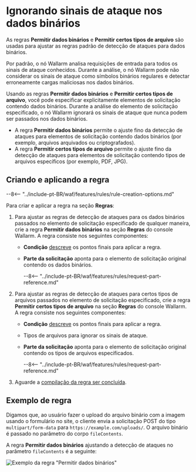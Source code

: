 # Ignorando sinais de ataque nos dados binários

As regras **Permitir dados binários** e **Permitir certos tipos de arquivo** são usadas para ajustar as regras padrão de detecção de ataques para dados binários.

Por padrão, o nó Wallarm analisa requisições de entrada para todos os sinais de ataque conhecidos. Durante a análise, o nó Wallarm pode não considerar os sinais de ataque como símbolos binários regulares e detectar erroneamente cargas maliciosas nos dados binários.

Usando as regras **Permitir dados binários** e **Permitir certos tipos de arquivo**, você pode especificar explicitamente elementos de solicitação contendo dados binários. Durante a análise do elemento de solicitação especificado, o nó Wallarm ignorará os sinais de ataque que nunca podem ser passados nos dados binários.

* A regra **Permitir dados binários** permite o ajuste fino da detecção de ataques para elementos de solicitação contendo dados binários (por exemplo, arquivos arquivados ou criptografados).
* A regra **Permitir certos tipos de arquivo** permite o ajuste fino da detecção de ataques para elementos de solicitação contendo tipos de arquivos específicos (por exemplo, PDF, JPG).

## Criando e aplicando a regra

--8<-- "../include-pt-BR/waf/features/rules/rule-creation-options.md"

Para criar e aplicar a regra na seção **Regras**:

1. Para ajustar as regras de detecção de ataques para os dados binários passados no elemento de solicitação especificado de qualquer maneira, crie a regra **Permitir dados binários** na seção **Regras** do console Wallarm. A regra consiste nos seguintes componentes:

    * **Condição** [descreve](rules.md#branch-description) os pontos finais para aplicar a regra.
    * **Parte da solicitação** aponta para o elemento de solicitação original contendo os dados binários.

         --8<-- "../include-pt-BR/waf/features/rules/request-part-reference.md"
2. Para ajustar as regras de detecção de ataques para certos tipos de arquivos passados no elemento de solicitação especificado, crie a regra **Permitir certos tipos de arquivo** na seção **Regras** do console Wallarm. A regra consiste nos seguintes componentes:

    * **Condição** [descreve](rules.md#branch-description) os pontos finais para aplicar a regra.
    * Tipos de arquivos para ignorar os sinais de ataque.
    * **Parte da solicitação** aponta para o elemento de solicitação original contendo os tipos de arquivos especificados.

         --8<-- "../include-pt-BR/waf/features/rules/request-part-reference.md"
3. Aguarde a [compilação da regra ser concluída](rules.md).

## Exemplo de regra

Digamos que, ao usuário fazer o upload do arquivo binário com a imagem usando o formulário no site, o cliente envia a solicitação POST do tipo `multipart/form-data` para `https://example.com/uploads/`. O arquivo binário é passado no parâmetro do corpo `fileContents`.

A regra **Permitir dados binários** ajustando a detecção de ataques no parâmetro `fileContents` é a seguinte:

![Exemplo da regra "Permitir dados binários"](../../images/user-guides/rules/ignore-binary-attacks-example.png)